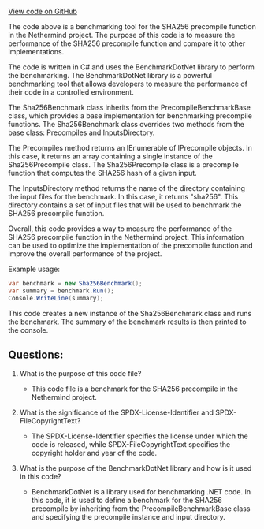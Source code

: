 [View code on GitHub](https://github.com/nethermindeth/nethermind/Nethermind.Precompiles.Benchmark/Sha256Benchmark.cs)

The code above is a benchmarking tool for the SHA256 precompile function in the Nethermind project. The purpose of this code is to measure the performance of the SHA256 precompile function and compare it to other implementations. 

The code is written in C# and uses the BenchmarkDotNet library to perform the benchmarking. The BenchmarkDotNet library is a powerful benchmarking tool that allows developers to measure the performance of their code in a controlled environment. 

The Sha256Benchmark class inherits from the PrecompileBenchmarkBase class, which provides a base implementation for benchmarking precompile functions. The Sha256Benchmark class overrides two methods from the base class: Precompiles and InputsDirectory. 

The Precompiles method returns an IEnumerable of IPrecompile objects. In this case, it returns an array containing a single instance of the Sha256Precompile class. The Sha256Precompile class is a precompile function that computes the SHA256 hash of a given input. 

The InputsDirectory method returns the name of the directory containing the input files for the benchmark. In this case, it returns "sha256". This directory contains a set of input files that will be used to benchmark the SHA256 precompile function. 

Overall, this code provides a way to measure the performance of the SHA256 precompile function in the Nethermind project. This information can be used to optimize the implementation of the precompile function and improve the overall performance of the project. 

Example usage:

```csharp
var benchmark = new Sha256Benchmark();
var summary = benchmark.Run();
Console.WriteLine(summary);
```

This code creates a new instance of the Sha256Benchmark class and runs the benchmark. The summary of the benchmark results is then printed to the console.
## Questions: 
 1. What is the purpose of this code file?
    - This code file is a benchmark for the SHA256 precompile in the Nethermind project.

2. What is the significance of the SPDX-License-Identifier and SPDX-FileCopyrightText?
    - The SPDX-License-Identifier specifies the license under which the code is released, while SPDX-FileCopyrightText 
      specifies the copyright holder and year of the code.

3. What is the purpose of the BenchmarkDotNet library and how is it used in this code?
    - BenchmarkDotNet is a library used for benchmarking .NET code. In this code, it is used to define a benchmark for the 
      SHA256 precompile by inheriting from the PrecompileBenchmarkBase class and specifying the precompile instance and 
      input directory.